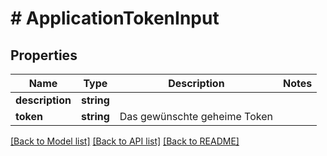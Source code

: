 # # ApplicationTokenInput

## Properties

Name | Type | Description | Notes
------------ | ------------- | ------------- | -------------
**description** | **string** |  |
**token** | **string** | Das gewünschte geheime Token |

[[Back to Model list]](../../README.md#models) [[Back to API list]](../../README.md#endpoints) [[Back to README]](../../README.md)
